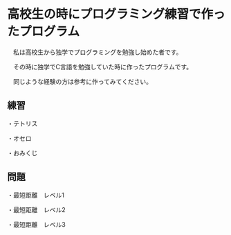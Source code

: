 # 高校生の時にプログラミング練習で作ったプログラム

　私は高校生から独学でプログラミングを勉強し始めた者です。
 
 　その時に独学でC言語を勉強していた時に作ったプログラムです。
 
 　同じような経験の方は参考に作ってみてください。

## 練習
・テトリス

・オセロ

・おみくじ

## 問題
・最短距離　レベル1

・最短距離　レベル2

・最短距離　レベル3
